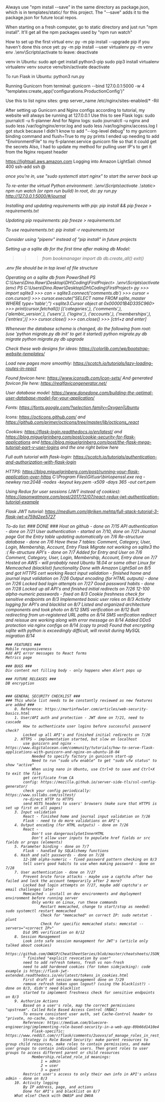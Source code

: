 Always use "npm install --save" in the same directory as package.json, which is in templates/static/ for this project. The "--save" adds it to the package.json for future local repos.

When starting on a fresh computer, go to static directory and just run "npm install". It'll get all the npm packages used by "npm run watch"

How to set up the first virtual env:
py -m pip install --upgrade pip
if you haven't done this once yet: py -m pip install --user virtualenv
py -m venv env
.\env\Scripts\activate
to leave: deactivate

venv in Ubuntu:
sudo apt-get install python3-pip
sudo pip3 install virtualenv 
virtualenv venv 
source venv/bin/activate
deactivate

To run Flask in Ubuntu: python3 run.py

Running Gunicorn from terminal: gunicorn --bind 127.0.0.1:5000 -w 4 "templates:create_app('configurations.ProductionConfig')"

Use this to list nginx sites: grep server_name /etc/nginx/sites-enabled/* -RiI

After setting up Gunicorn and Nginx configs according to tutorial, my website will always be running at 127.0.0.1
Use this to see Flask logs: sudo journalctl -u fi-planner
And for Nginx logs: sudo journalctl -u nginx and sudo less /var/log/nginx/error.log and sudo less /var/log/nginx/access.log
I got stuck because I didn't know to add "--log-level debug" to my gunicorn binding command and flush=True to my py prints
I ended up needing to add "EnvironmentFile" to my fi-planner.service gunicorn file so that it could get the secrets
Also, I had to update my method for pulling user IP's to get it from the Nginx request header

https://lightsail.aws.amazon.com
Logging into Amazon LightSail:
chmod 400 <pem file>
ssh-add <pem file>
ssh <user>@<address>
once you're in, use "sudo systemctl start nginx" to start the server back up

To re-enter the virtual Python environment: .\env\Scripts\activate
.\static> npm run watch (or npm run build)
In root, do: py run.py
http://127.0.0.1:5000/#/journal

Installing and updating requirements with pip:
pip install <package> && pip freeze > requirements.txt

Updating pip requirements:
pip freeze > requirements.txt

To use requirements.txt:
pip install -r requirements.txt

Consider using "pipenv" instead of "pip install" in future projects

Setting up a sqlite db for the first time after making db Model:
>>> from bookmanager import db
>>> db.create_all()
>>> exit()

.env file should be in top level of file structure

Operating on a sqlite db from PowerShell
    PS C:\Users\Dino.Rawr\Desktop\DH\Coding\FirstProject> .\env\Scripts\activate
    (env) PS C:\Users\Dino.Rawr\Desktop\DH\Coding\FirstProject> py
    >>> import sqlite3
    >>> con = sqlite3.connect('comments.db')
    >>> cursor = con.cursor()
    >>> cursor.execute("SELECT name FROM sqlite_master WHERE type='table';")
    <sqlite3.Cursor object at 0x000001B4D335C960>
    >>> print(cursor.fetchall())
    [('categories',), ('comments',), ('alembic_version',), ('users',), ('logins',), ('accounts',), ('memberships',), ('entries',)]
    >>> cursor.close()
    >>> con.close()
    >>> [ctrl+z and enter]

Whenever the database schema is changed, do the following from root: (use 'python migrate.py db init' to get it started)
python migrate.py db migrate
python migrate.py db upgrade

Check these web designs for ideas: https://colorlib.com/wp/bootstrap-website-templates/

Load new pages more smoothly: https://scotch.io/tutorials/lazy-loading-routes-in-react

Found favicon here: https://www.iconsdb.com/icon-sets/
And generated favicon file here: https://realfavicongenerator.net/

User database model: https://www.donedone.com/building-the-optimal-user-database-model-for-your-application/

Fonts: https://fonts.google.com/?selection.family=Oxygen|Ubuntu

Icons: https://octicons.github.com/ and https://github.com/primer/octicons/tree/master/lib/octicons_react

Cookies: https://flask-login.readthedocs.io/en/latest/ 
    and https://blog.miguelgrinberg.com/post/cookie-security-for-flask-applications
    and https://blog.miguelgrinberg.com/post/the-flask-mega-tutorial-part-v-user-logins
    and the one right below here

Full auth tutorial with flask-login: https://scotch.io/tutorials/authentication-and-authorization-with-flask-login

HTTPS: https://blog.miguelgrinberg.com/post/running-your-flask-application-over-https
    C:\Program Files\Git\usr\bin\openssl.exe req -newkey rsa:2048 -nodes -keyout key.pem -x509 -days 365 -out cert.pem

Using Redux for user sessions (JWT instead of cookies): https://jasonwatmore.com/post/2017/12/07/react-redux-jwt-authentication-tutorial-example

Flask JWT tutorial: https://medium.com/@riken.mehta/full-stack-tutorial-3-flask-jwt-e759d2ee5727

To-do list:
    ### DONE ###
    Host on github - done on 7/15
    API authentication - done on 7/21
    User authentication - started on 7/10, done on 7/21
    Journal page
        Got the Entry table updating automatically on 7/6
    Re-structure database - done on 7/6
        Have these 7 tables: Comment, Category, User, Login, Membership, Account, Entry
        Flask Migrate not working on sqlite3 tho :(
    Re-structure API's - done on 7/7
        Added for Entry and User on 7/6
        Comment, Category, User, Login, Membership, Account, Entry done on 7/7
    Hosted on AWS 
        - will probably need Ubuntu 18.04 or some other Linux for Memcached (blacklist) functionality
        Done with Amazon LightSail on 8/5 and got HTTPS cert working
    React input validation - finished home and journal input validation on 7/26
    Output encoding (for HTML outputs) - done on 7/26
    Locked bad login attempts on 7/27
    Good password habits - done on 7/28
    Locked up all API's and finished initial redirects on 7/26
    12-100 alpha-numeric passwords - fixed on 8/3
    Cookie freshness check for sensitive endpoints on 8/3
    Implemented basic user roles on 8/3
    Activity logging for API's and blacklist on 8/7
    Listed and organized architecture components and took photo on 8/12
    SMS verification on 8/12
    Built redirecting from un-registered URL paths on 8/14
    SMS verification redirect and reissue are working along with error message on 8/14
    Added DDoS protection via nginx configs on 8/14 (copy to prod)
    Found that encrypting sqlite with python is exceedingly difficult, will revisit during MySQL migration 8/14

    ### FEATURES ###
    Mobile responsiveness
    Add API error messages to React forms
    Metrics page

    ### BUGS ###
    Div content not filling body - only happens when Alert pops up

    ### FUTURE RELEASES ###
    DB encryption


    ### GENERAL SECURITY CHECKLIST ###
    ### This whole list needs to be constantly reviewed as new features are added ###
        0. Reference: https://martinfowler.com/articles/web-security-basics.html
        1. User/API auth and protection - JWT done on 7/21, need to cascade
            How to authenticate user logins before successful password check?
            Locked up all API's and finished initial redirects on 7/26
        2. HTTPS - implementation started, but slow on localhost
            use gunicorn and nginx - https://www.digitalocean.com/community/tutorials/how-to-serve-flask-applications-with-gunicorn-and-nginx-on-ubuntu-18-04
                Needed to specify factory in gunicorn start-up
                Need to run "sudo ufw enable" to get "sudo ufw status" to show "active"
                When using nano in Ubuntu, use Ctrl+O to save and Ctrl+X to exit the file
            get certificate from CA
            config: https://mozilla.github.io/server-side-tls/ssl-config-generator/
            check your config periodically: https://www.ssllabs.com/ssltest/
            re-direct HTTP to HTTPS
            send HSTS headers to users' browsers (make sure that HTTPS is set up first on all pages)
        3. Input validation
            React - finished home and journal input validation on 7/26
            Flask - need to do more validations on API's
        4. Output encoding (for HTML outputs) - done on 7/26
            React -
                Don't use dangerouslySetInnerHTML
                Don't allow user inputs to populate href fields or src fields or props (elements)
        5. Parameter binding - done on 7/7
            Flask - handled by SQLAlchemy functions
        6. Hash and salt passwords - done on 7/28
            12-100 alpha-numeric - fixed password pattern checking on 8/3
            tell users good habits to use when making password - done on 7/28
        7. User authentication - done on 7/27
            Prevent brute force attacks - maybe use a captcha after two failed and lock the account temporarily after 2 more?
            Locked bad login attempts on 7/27, maybe add captcha's or email challenges later
            Memcached - install on dev environments and deployment environment before running server
                Only works on Linux, run these commands
                    Restart memcached, change to start/stop as needed: sudo systemctl restart memcached
                    Check for "memcached" on correct IP: sudo netstat -plunt
                    Check for specific memcached stats: memcstat --servers="<correct IP>"
            Did SMS verification on 8/12
        8. Session Management
            Look into safe session management for JWT's (article only talked about cookies)
            https://github.com/OWASP/CheatSheetSeries/blob/master/cheatsheets/JSON_Web_Token_Cheat_Sheet_for_Java.md
            ^ finished "explicit revocation by user"
            need to add refresh tokens, fresh vs non-fresh
            need to add hardened cookies (for token sidejacking): code example is https://flask-jwt-extended.readthedocs.io/en/latest/tokens_in_cookies.html
            First draft of session management done on 7/29
            remove refresh token upon logout? (using the blacklist?) - done on 8/3, didn't need blacklist
            started to implement freshness check for sensitive endpoints on 8/3
        9. Authorize Actions
            Based on a user's role, map the correct permissions "upstream". Called Role Based Access Control (RBAC)
            To ensure consistent user auth, set Cache-Control header to "private, no-cache, no-store"
            Reference: https://medium.com/bluecore-engineering/implementing-role-based-security-in-a-web-app-89b66d1410e4
                Flask-specific: https://www.reddit.com/r/flask/comments/2uovxs/af_manage_roles_in_rest_api/
            Strategy is Role Based Security: make parent resources to group child resources, make roles to contain permissions, and make user groups to contain individual users. Then grant roles to user groups to access different parent or child resources
                Membership.related_role_id meanings:
                    1 = admin
                    2 = user
                    3 = guest
            Restrict user's access to only their own info in API's unless admin - done on 8/3
        10. Activity logging
            By IP address, page, and actions
            Done for API's and blacklist on 8/7
        What else? Check with OWASP and DWVA


